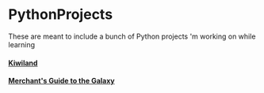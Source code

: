 # PythonProjects
These are meant to include a bunch of Python projects 'm working on while learning

#### [Kiwiland](Trains/KiwilandProblem.md)
#### [Merchant's Guide to the Galaxy]()

